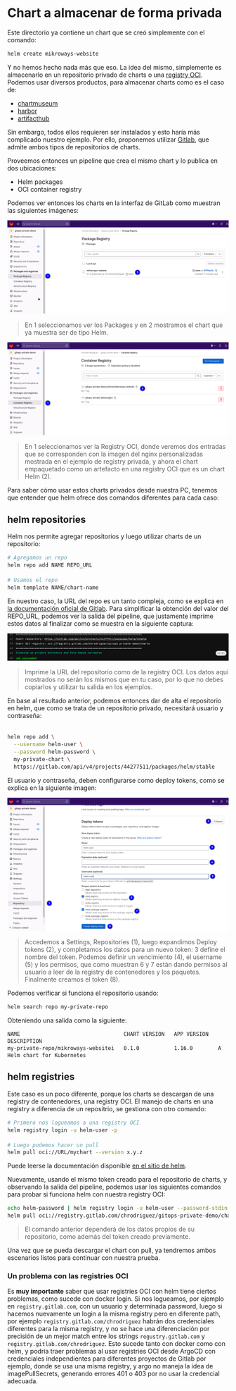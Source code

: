# Chart a almacenar de forma privada

Este directorio ya contiene un chart que se creó simplemente con el comando:

```bash
helm create mikroways-website
```

Y no hemos hecho nada más que eso. La idea del mismo, simplemente es
almacenarlo en un repositorio privado de charts o una [registry OCI](https://helm.sh/docs/topics/registries/).
Podemos usar diversos productos, para almacenar charts como es el caso de:

* [chartmuseum](https://chartmuseum.com/)
* [harbor](https://goharbor.io/)
* [artifacthub](https://github.com/artifacthub/hub)

Sin embargo, todos ellos requieren ser instalados y esto haría más complicado
nuestro ejemplo. Por ello, proponemos utilizar [Gitlab](https://gitlab.com/), que
admite ambos tipos de repositorios de charts.

Proveemos entonces un pipeline que crea el mismo chart y lo publica en dos
ubicaciones:

* Helm packages
* OCI container registry

Podemos ver entonces los charts en la interfaz de GitLab como muestran las
siguientes imágenes:

![gitlab package chart](assets/gl-packages.png)

> En 1 seleccionamos ver los Packages y en 2 mostramos el chart que ya muestra
> ser de tipo Helm.

![gitlab registry OCI chart](assets/gl-registry-oci.png)

> En 1 seleccionamos ver la Registry OCI, donde veremos dos entradas que se
> corresponden con la imagen del nginx personalizadas mostrada en el ejemplo de
> registry privada, y ahora el chart empaquetado como un artefacto en una
> registry OCI que es un chart Helm (2).

Para saber cómo usar estos charts privados desde nuestra PC, tenemos que
entender que helm ofrece dos comandos diferentes para cada caso:

## helm repositories

Helm nos permite agregar repositorios y luego utilizar charts de un repositorio:

```bash
# Agregamos un repo
helm repo add NAME REPO_URL

# Usamos el repo
helm template NAME/chart-name
```

En nuestro caso, la URL del repo es un tanto compleja, como se explica en [la
documentación oficial de
Gitlab](https://docs.gitlab.com/ee/user/packages/helm_repository/). Para
simplificar la obtención del valor del REPO_URL, podemos ver la salida del
pipeline, que justamente imprime estos datos al finalizar como se muestra en la
siguiente captura:

![gl helm pipeline output](assets/gl-pipeline-output.png)

> Imprime la URL del repositorio como de la registry OCI. Los datos aquí
> mostrados no serán los mismos que en tu caso, por lo que no debes copiarlos y
> utilizar tu salida en los ejemplos.

En base al resultado anterior, podemos entonces dar de alta el repositorio en
helm, que como se trata de un repositorio privado, necesitará usuario y
contraseña:

```bash

helm repo add \
  --username helm-user \
  --password helm-password \
  my-private-chart \
  https://gitlab.com/api/v4/projects/44277511/packages/helm/stable
```

El usuario y contraseña, deben configurarse como deploy tokens, como se explica
en la siguiente imagen:

![gl deploy token helm](./assets/gl-helm-user-token.png)

> Accedemos a Settings, Repositories (1), luego expandimos Deploy tokens (2), y
> completamos los datos para un nuevo token: 3 define el nombre del token.
> Podemos definir un vencimiento (4), el username (5) y los permisos, que como
> muestran 6 y 7 están dando permisos al usuario a leer de la registry de
> contenedores y los paquetes. Finalmente creamos el token (8).

Podemos verificar si funciona el repositorio usando:

```bash
helm search repo my-private-repo
```

Obteniendo una salida como la siguiente:

```
NAME                                 CHART VERSION   APP VERSION   DESCRIPTION
my-private-repo/mikroways-websitei   0.1.0           1.16.0        A Helm chart for Kubernetes
```

## helm registries

Este caso es un poco diferente, porque los charts se descargan de una registry
de contenedores, una registry OCI. El manejo de charts en una registry a
diferencia de un repositrio, se gestiona con otro comando:

```bash
# Primero nos logueamos a una registry OCI
helm registry login -u helm-user -p

# Luego podemos hacer un pull
helm pull oci://URL/mychart --version x.y.z
```

Puede leerse la documentación disponible [en el sitio de helm](https://helm.sh/docs/topics/registries/).

Nuevamente, usando el mismo token creado para el repositorio de charts, y
observando la salida del pipeline, podemos usar los siguientes comandos para
probar si funciona helm con nuestra registry OCI:

```bash
echo helm-password | helm registry login -u helm-user --password-stdin registry.gitlab.com
helm pull oci://registry.gitlab.com/chrodriguez/gitops-private-demo/charts/mikroways-website
```

> El comando anterior dependerá de los datos propios de su repositorio, como
> además del token creado previamente.

Una vez que se pueda descargar el chart con pull, ya tendremos ambos escenarios
listos para continuar con nuestra prueba.

### Un problema con las registries OCI

Es **muy importante** saber que usar registries OCI con helm tiene ciertos
problemas, como sucede con docker login. Si nos logueamos, por ejemplo en
`registry.gitlab.com`, con un usuario y determinada password, luego si
hacemos nuevamente un login a la misma registry pero en diferente path, por
ejemplo `registry.gitlab.com/chrodriguez` habrán dos credenciales diferentes
para la misma registry, y no se hace una diferenciación por precisión de un
mejor match entre los strings `regustry.gitlab.com` y
`registry.gitlab.com/chrodriguez`. Esto sucede tanto con docker como con helm, y
podría traer problemas al usar registries OCI desde ArgoCD con credenciales
independientes para diferentes proyectos de Gitlab por ejemplo, donde se usa
una misma registry, y argo no maneja la idea de imagePullSecrets, generando
errores 401 o 403 por no usar la credencial adecuada.
